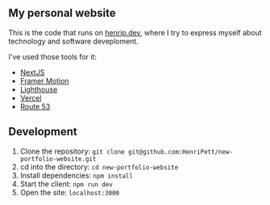 ## My personal website

This is the code that runs on [henrip.dev](https://henrip.dev), where I try to express myself about technology and software deveploment.

I've used those tools for it:

- [NextJS](https://nextjs.org/)
- [Framer Motion](https://www.framer.com/motion/)
- [Lighthouse](https://developers.google.com/web/tools/lighthouse/)
- [Vercel](https://vercel.com/)
- [Route 53](https://aws.amazon.com/route53/)

## Development

1. Clone the repository: `git clone git@github.com:HenriPett/new-portfolio-website.git`
2. cd into the directory: `cd new-portfolio-website`
3. Install dependencies: `npm install`
4. Start the client: `npm run dev`
5. Open the site: `localhost:3000`
